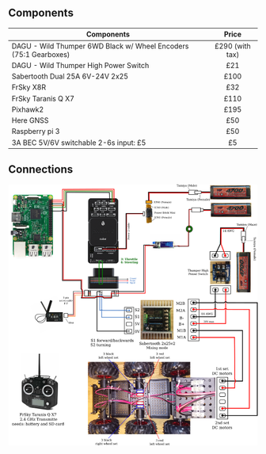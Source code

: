 
## Components

| Components    | Price         |
| ------------- |:-------------:|
| DAGU - Wild Thumper 6WD Black w/ Wheel Encoders (75:1 Gearboxes)     | £290 (with tax)|
| DAGU - Wild Thumper High Power Switch                                | £21  |
| Sabertooth Dual 25A 6V-24V  2x25                                     | £100 |
| FrSky X8R                                                            | £32  |
| FrSky Taranis Q X7                                                   | £110 |
| Pixhawk2                                                             | £195 |
| Here GNSS                                                            | £50  |
| Raspberry pi 3                                                       | £50  |
| 3A BEC 5V/6V switchable 2-6s input: £5                               | £5   |



## Connections

![alt text](rover_schematics.png)
